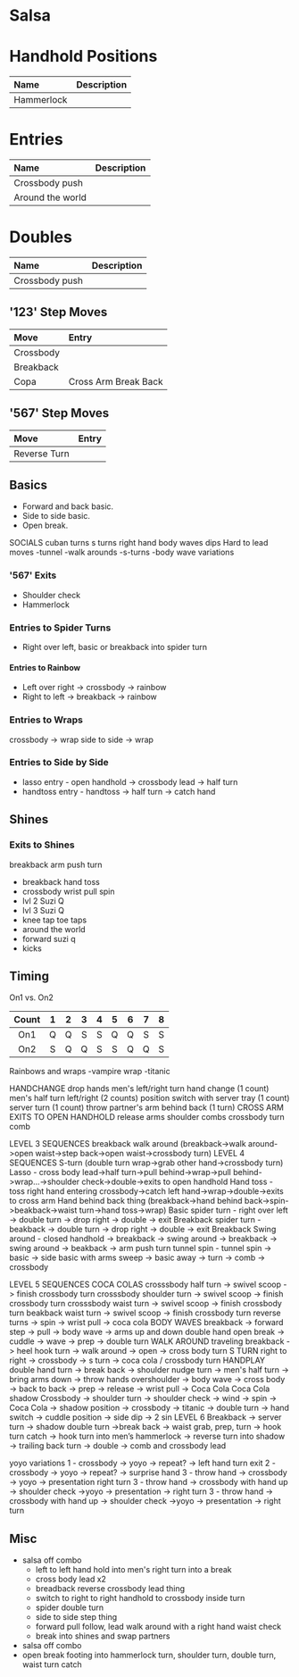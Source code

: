 # Salsa

# Handhold Positions

| Name       | Description |
| :--------- | :---------- |
| Hammerlock |             |

# Entries

| Name             | Description |
| :--------------- | :---------- |
| Crossbody push   |             |
| Around the world |             |

# Doubles

| Name             | Description |
| :--------------- | :---------- |
| Crossbody push   |             |


## '123' Step Moves

| Move      | Entry                |
| :-------- | :------------------- |
| Crossbody |                      |
| Breakback |                      |
| Copa      | Cross Arm Break Back |

## '567' Step Moves

| Move         | Entry |
| :----------- | :---- |
| Reverse Turn |       |

## Basics

- Forward and back basic.
- Side to side basic.
- Open break.

SOCIALS
cuban turns
s turns
right hand
body waves
dips
Hard to lead moves
-tunnel
-walk arounds
-s-turns
-body wave variations

### '567' Exits

- Shoulder check
- Hammerlock

### Entries to Spider Turns

- Right over left, basic or breakback into spider turn


#### Entries to Rainbow

- Left over right -> crossbody -> rainbow
- Right to left -> breakback -> rainbow

### Entries to Wraps

crossbody -> wrap
side to side -> wrap

### Entries to Side by Side

- lasso entry - open handhold -> crossbody lead -> half turn
- handtoss entry - handtoss -> half turn -> catch hand

## Shines

### Exits to Shines

breakback arm push turn

- breakback hand toss
- crossbody wrist pull spin
- lvl 2 Suzi Q
- lvl 3 Suzi Q
- knee tap toe taps
- around the world
- forward suzi q
- kicks

## Timing

On1 vs. On2

| Count |  1  |  2  |  3  |  4  |  5  |  6  |  7  |  8  |
| :---: | :-: | :-: | :-: | :-: | :-: | :-: | :-: | :-: |
|  On1  |  Q  |  Q  |  S  |  S  |  Q  |  Q  |  S  |  S  |
|  On2  |  S  |  Q  |  Q  |  S  |  S  |  Q  |  Q  |  S  |

Rainbows and wraps
-vampire wrap
-titanic

HANDCHANGE
drop hands
men's left/right turn hand change (1 count)
men's half turn left/right (2 counts)
position switch with server tray (1 count)
server turn (1 count)
throw partner's arm behind back (1 turn)
CROSS ARM EXITS TO OPEN HANDHOLD
release arms
shoulder combs
crossbody turn comb


LEVEL 3 SEQUENCES
breakback walk around (breakback->walk around->open waist->step back->open waist->crossbody turn)
LEVEL 4 SEQUENCES
S-turn (double turn wrap->grab other hand->crossbody turn)
Lasso - cross body lead->half turn->pull behind->wrap->pull behind->wrap...->shoulder check->double->exits to open handhold
Hand toss - toss right hand entering crossbody->catch left hand->wrap->double->exits to cross arm
Hand behind back thing (breakback->hand behind back->spin->beakback->waist turn->hand toss->wrap)
Basic spider turn - right over left -> double turn -> drop right -> double -> exit
Breakback spider turn - beakback -> double turn -> drop right -> double -> exit
Breakback
Swing around - closed handhold -> breakback -> swing around -> breakback -> swing around -> beakback -> arm push turn
tunnel spin - tunnel spin -> basic -> side basic with arms sweep -> basic away -> turn -> comb -> crossbody

LEVEL 5 SEQUENCES
COCA COLAS
crosssbody half turn -> swivel scoop -> finish crossbody turn
crosssbody shoulder turn -> swivel scoop -> finish crossbody turn
crosssbody waist turn -> swivel scoop -> finish crossbody turn
beakback waist turn -> swivel scoop -> finish crossbody turn
reverse turns -> spin -> wrist pull -> coca cola
BODY WAVES
breakback -> forward step -> pull -> body wave -> arms up and down
double hand open break -> cuddle -> wave -> prep -> double turn
WALK AROUND
traveling breakback -> heel hook turn -> walk around -> open -> cross body turn
S TURN
right to right -> crossbody -> s turn -> coca cola / crossbody turn
HANDPLAY
double hand turn -> break back -> shoulder nudge turn -> men's half turn -> bring arms down -> throw hands overshoulder -> body wave -> cross body -> back to back -> prep -> release -> wrist pull -> Coca Cola
Coca Cola shadow
Crossbody -> shoulder turn -> shoulder check -> wind -> spin -> Coca Cola -> shadow position -> crossbody -> titanic -> double turn -> hand switch -> cuddle position -> side dip -> 2 sin
LEVEL 6
Breakback -> server turn -> shadow double turn ->break back -> waist grab, prep, turn -> hook turn catch -> hook turn into men’s hammerlock -> reverse turn into shadow -> trailing back turn -> double -> comb and crossbody lead

yoyo variations
1 - crossbody -> yoyo -> repeat? -> left hand turn exit
2 - crossbody -> yoyo -> repeat? -> surprise hand
3 - throw hand -> crossbody -> yoyo -> presentation right turn
3 - throw hand -> crossbody with hand up -> shoulder check ->yoyo -> presentation -> right turn
3 - throw hand -> crossbody with hand up -> shoulder check ->yoyo -> presentation -> right turn

## Misc

- salsa off combo
  - left to left hand hold into men's right turn into a break
  - cross body lead x2
  - breadback reverse crossbody lead thing
  - switch to right to right handhold to crossbody inside turn
  - spider double turn
  - side to side step thing
  - forward pull follow, lead walk around with a right hand waist check
  - break into shines and swap partners
- salsa off combo
- open break footing into hammerlock turn, shoulder turn, double turn, waist turn catch

